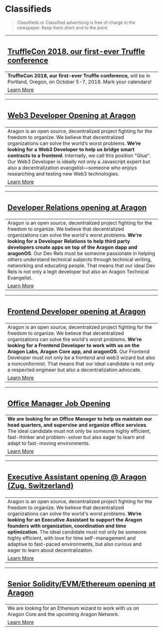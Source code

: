 # Classifieds

> Classifieds or Classified advertising is free of charge in the newspaper. Keep them short and to the point.

[<h2>TruffleCon 2018, our first-ever Truffle conference</h2>](http://truffleframework.com/trufflecon2018) |
:-----------|
**TruffleCon 2018, our first-ever Truffle conference,** will be in Portland, Oregon, on October 5-7, 2018. Mark your calendars! |
[Learn More](http://truffleframework.com/trufflecon2018) |

[<h2>Web3 Developer Opening at Aragon</h2>](http://wiki.aragon.one/jobs/openings/web3/) |
:-----------|
Aragon is an open source, decentralized project fighting for the freedom to organize. We believe that decentralized organizations can solve the world’s worst problems. **We’re looking for a Web3 Developer to help us bridge smart contracts to a frontend**. Internally, we call this position "Glue". Our Web3 Developer is ideally not only a Javascript expert but also a decentralization evangelist—someone who enjoys researching and testing new Web3 technologies. |
[Learn More](http://wiki.aragon.one/jobs/openings/web3/) |

[<h2>Developer Relations opening at Aragon</h2>](https://wiki.aragon.one/jobs/openings/dev_rel/) |
:-----------|
Aragon is an open source, decentralized project fighting for the freedom to organize. We believe that decentralized organizations can solve the world's worst problems. **We're looking for a Developer Relations to help third party developers create apps on top of the Aragon dapp and aragonOS**. Our Dev Rels must be someone passionate in helping others understand technical subjects through technical writing, networking and educating people. That means that our ideal Dev Rels is not only a legit developer but also an Aragon Technical Evangelist. |
[Learn More](https://wiki.aragon.one/jobs/openings/dev_rel/) |

[<h2>Frontend Developer opening at Aragon</h2>](https://wiki.aragon.one/jobs/openings/frontend/) |
:-----------|
Aragon is an open source, decentralized project fighting for the freedom to organize. We believe that decentralized organizations can solve the world's worst problems. **We're looking for a Frontend Developer to work with us on the Aragon Labs, Aragon Core app, and aragonOS**. Our Frontend Developer must not only be a frontend and web3 wizard but also a nonconformist. That means that our ideal candidate is not only a respected engineer but also a decentralization advocate. |
[Learn More](https://wiki.aragon.one/jobs/openings/frontend/) |

[<h2>Office Manager Job Opening</h2>](http://wiki.aragon.one/jobs/openings/office-manager/) |
:-----------|
**We are looking for an Office Manager to help us maintain our head quarters, and supervise and organize office services**. The ideal candidate must not only be someone highly efficient, fast-thinker and problem-solver but also eager to learn and adapt to fast-moving environments. |
[Learn More](http://wiki.aragon.one/jobs/openings/office-manager/) |

[<h2>Executive Assistant opening @ Aragon (Zug, Switzerland)</h2>](http://wiki.aragon.one/jobs/openings/exec-assistant/) |
:-----------|
Aragon is an open source, decentralized project fighting for the freedom to organize. We believe that decentralized organizations can solve the world's worst problems. **We’re looking for an Executive Assistant to support the Aragon founders with organization, coordination and time optimization**. The ideal candidate must not only be someone highly efficient, with love for time self-management and adaptive to fast-paced environments, but also curious and eager to learn about decentralization. |
[Learn More](http://wiki.aragon.one/jobs/openings/exec-assistant/) |

[<h2>Senior Solidity/EVM/Ethereum opening at Aragon</h2>](https://wiki.aragon.one/jobs/openings/solidity/) |
:-----------|
We are looking for an Ethereum wizard to work with us on Aragon Core and the upcoming Aragon Network. |
[Learn More](https://wiki.aragon.one/jobs/openings/solidity/) |
